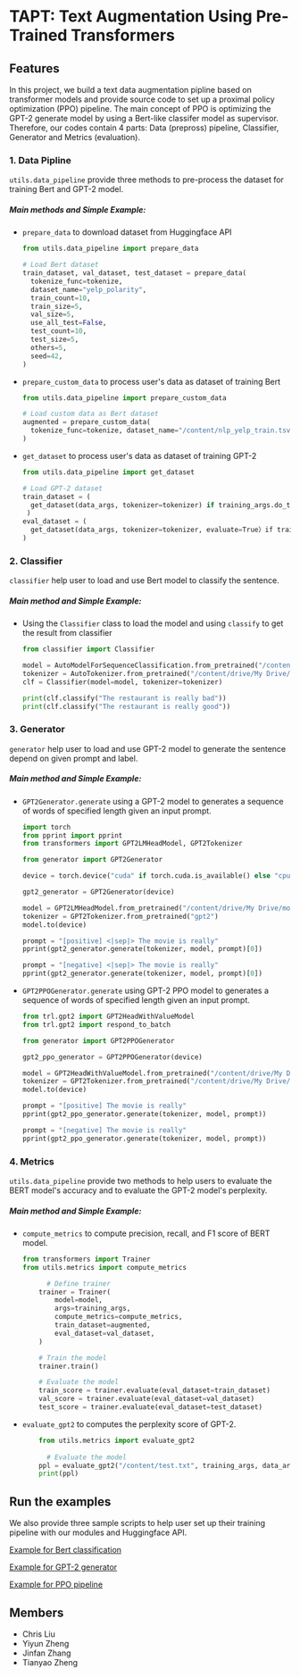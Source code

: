 # TAPT: Text Augmentation Using Pre-Trained Transformers

## Features

In this project, we build a text data augmentation pipline based on transformer models and provide source code to set up a proximal policy optimization (PPO) pipeline. The main concept of PPO is optimizing the GPT-2 generate model by using a Bert-like classifer model as supervisor. Therefore, our codes contain 4 parts: Data (prepross) pipeline, Classifier, Generator and Metrics (evaluation). 

### 1. Data Pipline

`utils.data_pipeline` provide three methods to pre-process the dataset for training Bert and GPT-2 model.

##### Main methods and Simple Example:

- `prepare_data` to download dataset from Huggingface API

  ```python
  from utils.data_pipeline import prepare_data
  
  # Load Bert dataset
  train_dataset, val_dataset, test_dataset = prepare_data(
    tokenize_func=tokenize,
    dataset_name="yelp_polarity",
    train_count=10,
    train_size=5,
    val_size=5,
    use_all_test=False,
    test_count=10,
    test_size=5,
    others=5,
    seed=42,
  )
  ```

  

- `prepare_custom_data` to process user's data as dataset of training Bert

  ```python
  from utils.data_pipeline import prepare_custom_data
  
  # Load custom data as Bert dataset
  augmented = prepare_custom_data(
    tokenize_func=tokenize, dataset_name="/content/nlp_yelp_train.tsv"
  )
  ```

  

- `get_dataset` to process user's data as dataset of training GPT-2

  ```python
  from utils.data_pipeline import get_dataset
  
  # Load GPT-2 dataset
  train_dataset = (
    get_dataset(data_args, tokenizer=tokenizer) if training_args.do_train else None
   )
  eval_dataset = (
    get_dataset(data_args, tokenizer=tokenizer, evaluate=True）if training_args.do_eval else None
  )
  ```

### 2. Classifier

`classifier` help user to load and use Bert model to classify the sentence.

##### Main method and Simple Example:

- Using the `Classifier` class to load the model and using `classify` to get the result from classifier

  ```python
  from classifier import Classifier
  
  model = AutoModelForSequenceClassification.from_pretrained("/content/drive/My Drive/models/distilroberta_yelp")
  tokenizer = AutoTokenizer.from_pretrained("/content/drive/My Drive/models/distilroberta_yelp", use_fast=True)
  clf = Classifier(model=model, tokenizer=tokenizer)
  
  print(clf.classify("The restaurant is really bad"))
  print(clf.classify("The restaurant is really good"))
  ```

### 3. Generator

`generator` help user to load and use GPT-2 model to generate the sentence depend on given prompt and label.

##### Main method and Simple Example:

- `GPT2Generator.generate` using a GPT-2 model to generates a sequence of words of specified length given an input prompt.

  ```python
  import torch
  from pprint import pprint
  from transformers import GPT2LMHeadModel, GPT2Tokenizer
  
  from generator import GPT2Generator
  
  device = torch.device("cuda" if torch.cuda.is_available() else "cpu")   
  
  gpt2_generator = GPT2Generator(device)
  
  model = GPT2LMHeadModel.from_pretrained("/content/drive/My Drive/models/gpt2_imdb")
  tokenizer = GPT2Tokenizer.from_pretrained("gpt2")
  model.to(device)
  
  prompt = "[positive] <|sep|> The movie is really"
  pprint(gpt2_generator.generate(tokenizer, model, prompt)[0])
  
  prompt = "[negative] <|sep|> The movie is really"
  pprint(gpt2_generator.generate(tokenizer, model, prompt)[0])
  ```

- `GPT2PPOGenerator.generate` using GPT-2 PPO model to generates a sequence of words of specified length given an input prompt.

  ```python
  from trl.gpt2 import GPT2HeadWithValueModel
  from trl.gpt2 import respond_to_batch
  
  from generator import GPT2PPOGenerator
  
  gpt2_ppo_generator = GPT2PPOGenerator(device)
  
  model = GPT2HeadWithValueModel.from_pretrained("/content/drive/My Drive/models/gpt2_ppo_imdb")
  tokenizer = GPT2Tokenizer.from_pretrained("/content/drive/My Drive/models/gpt2_ppo_imdb")
  model.to(device)
  
  prompt = "[positive] The movie is really"
  pprint(gpt2_ppo_generator.generate(tokenizer, model, prompt))
  
  prompt = "[negative] The movie is really"
  pprint(gpt2_ppo_generator.generate(tokenizer, model, prompt))
  ```

#### 

### 4. Metrics

`utils.data_pipeline` provide two methods to help users to evaluate the BERT model's accuracy and to evaluate the GPT-2 model's perplexity.

##### Main method and Simple Example:

- `compute_metrics` to compute precision, recall, and F1 score of BERT model.

  ```python
  from transformers import Trainer
  from utils.metrics import compute_metrics
  
  		# Define trainer
      trainer = Trainer(
          model=model,
          args=training_args,
          compute_metrics=compute_metrics,
          train_dataset=augmented,
          eval_dataset=val_dataset,
      )
  
      # Train the model
      trainer.train()
  
      # Evaluate the model
      train_score = trainer.evaluate(eval_dataset=train_dataset)
      val_score = trainer.evaluate(eval_dataset=val_dataset)
      test_score = trainer.evaluate(eval_dataset=test_dataset)
  ```

- `evaluate_gpt2` to computes the perplexity score of GPT-2.

  ```python
      from utils.metrics import evaluate_gpt2
    
    	# Evaluate the model
      ppl = evaluate_gpt2("/content/test.txt", training_args, data_args, trainer, tokenizer)
      print(ppl)
  ```

## Run the examples

We also provide three sample scripts to help user set up their training pipeline with our modules and Huggingface API.

 [Example for Bert classification](src/run_bert_text_classification.py) 

 [Example for GPT-2 generator](src/run_gpt2_language_modeling.py) 

 [Example for PPO pipeline](src/run_gpt2_ppo_language_modeling.py) 


## Members

- Chris Liu
- Yiyun Zheng
- Jinfan Zhang
- Tianyao Zheng
